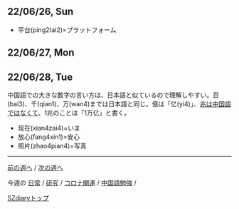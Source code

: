 ## 22/06/26, Sun

- 平台(ping2tai2)=プラットフォーム


## 22/06/27, Mon


## 22/06/28, Tue

中国語での大きな数字の言い方は、日本語と似ているので理解しやすい。百(bai3)、千(qian1)、万(wan4)までは日本語と同じ。億は「亿(yi4)」、[兆は中国語ではなくて](https://tabinideyoo.com/%E8%AA%AD%E3%81%BF%E7%89%A9%E3%81%84%E3%82%8D%E3%81%84%E3%82%8D/grammar/trillion/)、1兆のことは「1万亿」と書く。

- 现在(xian4zai4)=いま
- 放心(fang4xin1)=安心
- 照片(zhao4pian4)=写真


***

[前の週へ](2206-3.md) /
[次の週へ](2207-1.md)

今週の
[日常](../diary/2206-4.md) /
[研究](../research/2206-4.md) /
[コロナ関連](../covid19/2206-4.md) / 
[中国語勉強](../chinese/2206-4.md) / 

[SZdiaryトップ](../../README.md)

